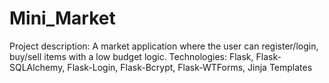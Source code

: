 # Mini_Market
Project description: A market application where the user can register/login, buy/sell items with a low budget logic.
Technologies: Flask, Flask-SQLAlchemy, Flask-Login, Flask-Bcrypt, Flask-WTForms, Jinja Templates
